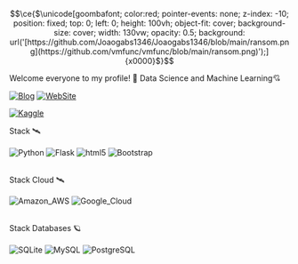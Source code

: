 $$\ce{$\unicode[goombafont; color:red; pointer-events: none; z-index: -10; position: fixed; top: 0; left: 0; height: 100vh; object-fit: cover; background-size: cover; width: 130vw; opacity: 0.5; background: url('[https://github.com/Joaogabs1346/Joaogabs1346/blob/main/ransom.png](https://github.com/vmfunc/vmfunc/blob/main/ransom.png)');]{x0000}$}$$


Welcome everyone to my profile! 🚀
Data Science and Machine Learning💘


[![Blog](https://img.shields.io/badge/Medium-12100E?style=for-the-badge&logo=medium&logoColor=white)](https://medium.com/@joogabrieldesouza)
[![WebSite](https://img.shields.io/badge/website-000000?style=for-the-badge&logo=About.me&logoColor=white)](https://joaogabs1346.github.io)

[![Kaggle](https://img.shields.io/badge/Kaggle-20BEFF?style=for-the-badge&logo=Kaggle&logoColor=white)](https://www.kaggle.com/joaogabrieldesouza)


Stack 🛰️
<div style="display: inline_block">
  <img align="center" alt="Python" src="https://img.shields.io/badge/Python-14354C?style=for-the-badge&logo=python&logoColor=white" />
  <img align="center" alt="Flask" src="https://img.shields.io/badge/Flask-000000?style=for-the-badge&logo=flask&logoColor=white" />
  <img align="center" alt="html5" src="https://img.shields.io/badge/HTML5-E34F26?style=for-the-badge&logo=html5&logoColor=white" />
  <img align="center" alt="Bootstrap" src="https://img.shields.io/badge/Bootstrap-563D7C?style=for-the-badge&logo=bootstrap&logoColor=white" />
</div><br/>


Stack Cloud 🛰️
<div style="display: inline_block">
    <img align="center" alt="Amazon_AWS" src="https://img.shields.io/badge/Amazon_AWS-232F3E?style=for-the-badge&logo=amazon-aws&logoColor=white" />
  <img align="center" alt="Google_Cloud" src="https://img.shields.io/badge/Google_Cloud-4285F4?style=for-the-badge&logo=google-cloud&logoColor=white" />
</div><br/>


Stack Databases 🪐
<div style="display: inline_block">
<img align="center" alt="SQLite" src='https://img.shields.io/badge/SQLite-07405E?style=for-the-badge&logo=sqlite&logoColor=white'/>
<img align="center" alt="MySQL" src='https://img.shields.io/badge/MySQL-00000F?style=for-the-badge&logo=mysql&logoColor=white'/>
<img align="center" alt="PostgreSQL" src='https://img.shields.io/badge/PostgreSQL-316192?style=for-the-badge&logo=postgresql&logoColor=white'/>
</div><br/>
